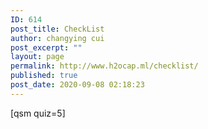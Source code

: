 ```yaml
---
ID: 614
post_title: CheckList
author: changying cui
post_excerpt: ""
layout: page
permalink: http://www.h2ocap.ml/checklist/
published: true
post_date: 2020-09-08 02:18:23
---
```

[qsm quiz=5]